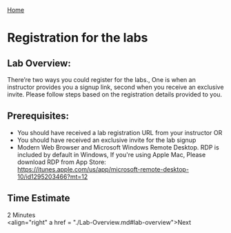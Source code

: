 [Home](./../README.md)
# Registration for the labs
## Lab Overview:
There’re two ways you could register for the labs., One is when an instructor provides you a signup
link, second when you receive an exclusive invite. Please follow steps based on the registration details
provided to you.

## Prerequisites:
* You should have received a lab registration URL from your instructor OR
* You should have received an exclusive invite for the lab signup
* Modern Web Browser and Microsoft Windows Remote Desktop. RDP is included by default in Windows, If you're using Apple Mac, Please download RDP from App Store: https://itunes.apple.com/us/app/microsoft-remote-desktop-10/id1295203466?mt=12

## Time Estimate
2 Minutes                                                                                                
<align="right"  a href = "./Lab-Overview.md#lab-overview">Next</a> 

